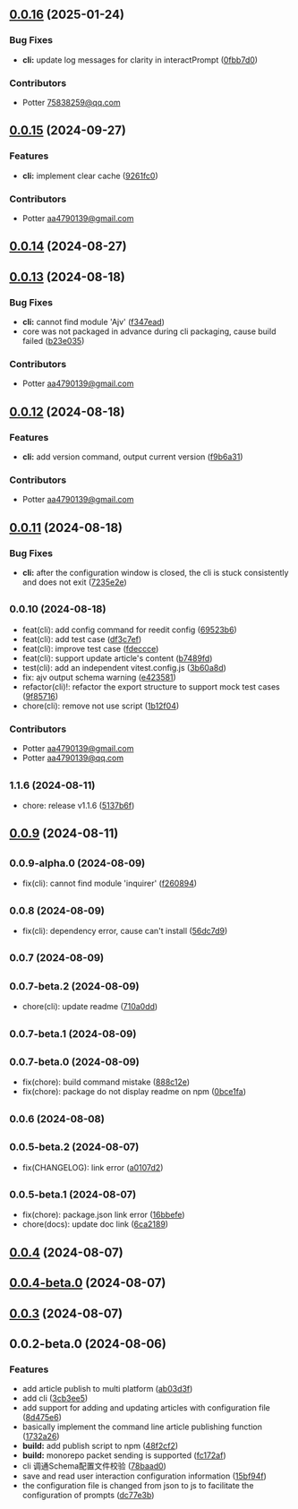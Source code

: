 ## [0.0.16](https://github.com/artipub/artipub/compare/cli@0.0.15...cli@0.0.16) (2025-01-24)


### Bug Fixes

* **cli:** update log messages for clarity in interactPrompt ([0fbb7d0](https://github.com/artipub/artipub/commit/0fbb7d079c935ee592ce750fee86e8a85ef58ed9))




### Contributors

- Potter <75838259@qq.com>



## [0.0.15](https://github.com/artipub/artipub/compare/cli@0.0.14...cli@0.0.15) (2024-09-27)


### Features

* **cli:**  implement clear cache ([9261fc0](https://github.com/artipub/artipub/commit/9261fc02433dd90a09e8e99857777eadfd469f83))




### Contributors

- Potter <aa4790139@gmail.com>



## [0.0.14](https://github.com/artipub/artipub/compare/cli@0.0.13...cli@0.0.14) (2024-08-27)



## [0.0.13](https://github.com/artipub/artipub/compare/cli@0.0.12...cli@0.0.13) (2024-08-18)


### Bug Fixes

* **cli:** cannot find module 'Ajv' ([f347ead](https://github.com/artipub/artipub/commit/f347ead1f107b5190fcb205c1990b736b49e408f))
* core was not packaged in advance during cli packaging, cause build failed ([b23e035](https://github.com/artipub/artipub/commit/b23e0352d0a82d82015cd25ddc1081857e86bb4d))




### Contributors

- Potter <aa4790139@gmail.com>



## [0.0.12](https://github.com/artipub/artipub/compare/cli@0.0.11...cli@0.0.12) (2024-08-18)


### Features

* **cli:** add version command, output current version ([f9b6a31](https://github.com/artipub/artipub/commit/f9b6a316d49df2c502ad9978592f9e15993c2266))




### Contributors

- Potter <aa4790139@gmail.com>



## [0.0.11](https://github.com/artipub/artipub/compare/cli@0.0.10...cli@0.0.11) (2024-08-18)


### Bug Fixes

* **cli:** after the configuration window is closed, the cli is stuck consistently and does not exit ([7235e2e](https://github.com/artipub/artipub/commit/7235e2ec8f6fe7dd1a70ba46b8856c5b723d95d6))



## <small>0.0.10 (2024-08-18)</small>

* feat(cli): add config command for reedit config ([69523b6](https://github.com/artipub/artipub/commit/69523b6fbb9db9efa8cdde133102f39cd792e015))
* feat(cli): add test case ([df3c7ef](https://github.com/artipub/artipub/commit/df3c7efa5ea6fd68cf5f15a0fd63254c7eefcb9f))
* feat(cli): improve test case ([fdeccce](https://github.com/artipub/artipub/commit/fdeccce282254be327b60a82d32bb0209f600f6c))
* feat(cli): support update article's content ([b7489fd](https://github.com/artipub/artipub/commit/b7489fd5a5d63e7886997615231eee23f097de1b))
* test(cli): add an independent vitest.config.js ([3b60a8d](https://github.com/artipub/artipub/commit/3b60a8d86cd80ebabfa84d79f24559e304eb56c6))
* fix: ajv output schema warning ([e423581](https://github.com/artipub/artipub/commit/e423581bbc80bc9f3d9f6736ef2644165a321695))
* refactor(cli)!:  refactor the export structure to support mock test cases ([9f85716](https://github.com/artipub/artipub/commit/9f85716588e1b6cf130112fb5e9e4cb2a82779bc))
* chore(cli):  remove not use script ([1b12f04](https://github.com/artipub/artipub/commit/1b12f04d66311b8ef4084215d61bad9938be8269))




### Contributors

- Potter <aa4790139@gmail.com>
- Potter <aa4790139@qq.com>



## <small>1.1.6 (2024-08-11)</small>

* chore: release v1.1.6 ([5137b6f](https://github.com/artipub/artipub/commit/5137b6f3f59e952df84854c81cf72121c361e0ec))



## [0.0.9](https://github.com/artipub/artipub/compare/cli@0.0.9-alpha.0...cli@0.0.9) (2024-08-11)



## <small>0.0.9-alpha.0 (2024-08-09)</small>

* fix(cli): cannot find module 'inquirer' ([f260894](https://github.com/artipub/artipub/commit/f260894c1decff79cafc86c4116190d53a2d7d95))



## <small>0.0.8 (2024-08-09)</small>

* fix(cli): dependency error, cause can't install ([56dc7d9](https://github.com/artipub/artipub/commit/56dc7d9b1845bc093cffda926004be5bd31a2a9a))



## <small>0.0.7 (2024-08-09)</small>




## <small>0.0.7-beta.2 (2024-08-09)</small>

* chore(cli): update readme ([710a0dd](https://github.com/artipub/artipub/commit/710a0dd76d59ba765bb7032a80ed3539d00ebd14))



## <small>0.0.7-beta.1 (2024-08-09)</small>




## <small>0.0.7-beta.0 (2024-08-09)</small>

* fix(chore): build command mistake ([888c12e](https://github.com/artipub/artipub/commit/888c12e045d14b0a74922237dc598923cb831d84))
* fix(chore): package do not display readme on npm ([0bce1fa](https://github.com/artipub/artipub/commit/0bce1fac0020db6377d2a8f0172f08ee2da26e12))



## <small>0.0.6 (2024-08-08)</small>




## <small>0.0.5-beta.2 (2024-08-07)</small>

* fix(CHANGELOG): link error ([a0107d2](https://github.com/artipub/artipub/commit/a0107d26fd9fa157923118cb0977ce35a31f5511))



## <small>0.0.5-beta.1 (2024-08-07)</small>

* fix(chore): package.json link error ([16bbefe](https://github.com/artipub/artipub/commit/16bbefe4b89b2e329db14eccdc265dc3a23c836c))
* chore(docs):  update doc link ([6ca2189](https://github.com/artipub/artipub/commit/6ca21893dbf234dba83239aae61de332c4a14a08))



## [0.0.4](https://github.com/artipub/artipub/compare/cli@0.0.4-beta.0...cli@0.0.4) (2024-08-07)



## [0.0.4-beta.0](https://github.com/artipub/artipub/compare/cli@0.0.3...cli@0.0.4-beta.0) (2024-08-07)



## [0.0.3](https://github.com/artipub/artipub/compare/cli@0.0.2-beta.0...cli@0.0.3) (2024-08-07)



## 0.0.2-beta.0 (2024-08-06)


### Features

* add article publish to multi platform ([ab03d3f](https://github.com/artipub/artipub/commit/ab03d3f4dcc743252d916174b7cf76761555def3))
* add cli ([3cb3ee5](https://github.com/artipub/artipub/commit/3cb3ee5d744fd475181bfb06c2a60a0855d80eab))
* add support for adding and updating articles with configuration file ([8d475e6](https://github.com/artipub/artipub/commit/8d475e6568afaa11e5388bd8b7947dee1d175911))
* basically implement the command line article publishing function ([1732a26](https://github.com/artipub/artipub/commit/1732a262676087adc6decf5aaa719f93cb65a1ba))
* **build:** add publish script to npm ([48f2cf2](https://github.com/artipub/artipub/commit/48f2cf274db8468f242a7edad3ae8b24da4b8325))
* **build:** monorepo packet sending is supported ([fc172af](https://github.com/artipub/artipub/commit/fc172af5322c68e11382ab1cab87bd826f3aefd5))
* cli 调通Schema配置文件校验 ([78baad0](https://github.com/artipub/artipub/commit/78baad074cdc97fd98db8860034f643de5a04835))
* save and read user interaction configuration information ([15bf94f](https://github.com/artipub/artipub/commit/15bf94febc8448e4e4d93fbcebf9f763ed58ae30))
* the configuration file is changed from json to js to facilitate the configuration of prompts ([dc77e3b](https://github.com/artipub/artipub/commit/dc77e3b628e1fd34465965892cf8ca7ca560d475))



